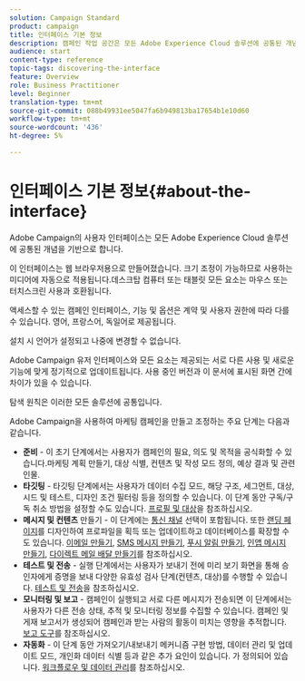 ```yaml
---
solution: Campaign Standard
product: campaign
title: 인터페이스 기본 정보
description: 캠페인 작업 공간은 모든 Adobe Experience Cloud 솔루션에 공통된 개념을 기반으로 합니다.
audience: start
content-type: reference
topic-tags: discovering-the-interface
feature: Overview
role: Business Practitioner
level: Beginner
translation-type: tm+mt
source-git-commit: 088b49931ee5047fa6b949813ba17654b1e10d60
workflow-type: tm+mt
source-wordcount: '436'
ht-degree: 5%

---
```



# 인터페이스 기본 정보{#about-the-interface}

Adobe Campaign의 사용자 인터페이스는 모든 Adobe Experience Cloud 솔루션에 공통된 개념을 기반으로 합니다.

이 인터페이스는 웹 브라우저용으로 만들어졌습니다. 크기 조정이 가능하므로 사용하는 미디어에 자동으로 적용됩니다.데스크탑 컴퓨터 또는 태블릿 모든 요소는 마우스 또는 터치스크린 사용과 호환됩니다.

액세스할 수 있는 캠페인 인터페이스, 기능 및 옵션은 계약 및 사용자 권한에 따라 다를 수 있습니다. 영어, 프랑스어, 독일어로 제공됩니다.

설치 시 언어가 설정되고 나중에 변경할 수 없습니다.

Adobe Campaign 유저 인터페이스와 모든 요소는 제공되는 서로 다른 사용 및 새로운 기능에 맞게 정기적으로 업데이트됩니다. 사용 중인 버전과 이 문서에 표시된 화면 간에 차이가 있을 수 있습니다.

탐색 원칙은 이러한 모든 솔루션에 공통입니다.

Adobe Campaign을 사용하여 마케팅 캠페인을 만들고 조정하는 주요 단계는 다음과 같습니다.

* **준비**  - 이 초기 단계에서는 사용자가 캠페인의 필요, 의도 및 목적을 공식화할 수 있습니다.마케팅 계획 만들기, 대상 식별, 컨텐츠 및 작성 모드 정의, 예상 결과 및 관련 인물.
* **타깃팅**  - 타깃팅 단계에서는 사용자가 데이터 수집 모드, 해당 구조, 세그먼트, 대상, 시드 및 테스트, 디자인 조건 필터링 등을 정의할 수 있습니다. 이 단계 동안 구독/구독 취소 방법을 설정할 수도 있습니다. [프로필 및 대상](../../audiences/using/about-profiles.md)을 참조하십시오.
* **메시지 및 컨텐츠**  만들기 - 이 단계에는  [통신 채널](../../channels/using/get-started-communication-channels.md) 선택이 포함됩니다. 또한 [랜딩 페이지](../../channels/using/getting-started-with-landing-pages.md)를 디자인하여 프로파일을 획득 또는 업데이트하고 데이터베이스를 확장할 수도 있습니다. [이메일 만들기](../../channels/using/creating-an-email.md), [SMS 메시지 만들기](../../channels/using/creating-an-sms-message.md), [푸시 알림 만들기](../../channels/using/preparing-and-sending-a-push-notification.md), [인앱 메시지 만들기](../../channels/using/about-in-app-messaging.md), [다이렉트 메일 배달 만들기](../../channels/using/creating-the-direct-mail.md)를 참조하십시오.
* **테스트 및 전송**  - 실행 단계에서는 사용자가 보내기 전에 미리 보기 화면을 통해 승인자에게 증명을 보내 다양한 유효성 검사 단계(컨텐츠, 대상)를 수행할 수 있습니다. [테스트 및 전송](../../sending/using/get-started-sending-messages.md)을 참조하십시오.
* **모니터링 및 보고**  - 캠페인이 실행되고 서로 다른 메시지가 전송되면 이 단계에서는 사용자가 다른 전송 상태, 추적 및 모니터링 정보를 수집할 수 있습니다. 캠페인 및 게재 보고서가 생성되어 캠페인과 받는 사람의 활동이 미치는 영향을 추적합니다. [보고 도구](../../reporting/using/about-dynamic-reports.md)를 참조하십시오.
* **자동화**  - 이 단계 동안 가져오기/내보내기 메커니즘 구현 방법, 데이터 관리 및 업데이트 모드, 개인화 데이터 식별 등과 같은 추가 요인이 있습니다. 가 정의되어 있습니다. [워크플로우 및 데이터 관리](../../automating/using/get-started-workflows.md)를 참조하십시오.